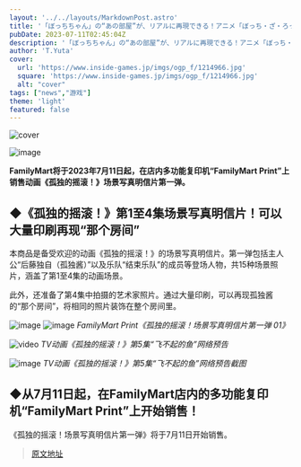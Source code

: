 ```yaml
---
layout: '../../layouts/MarkdownPost.astro'
title: '「ぼっちちゃん」の“あの部屋”が、リアルに再現できる！アニメ「ぼっち・ざ・ろっく！」の場面写ブロマイド第1弾がファミマにて取扱い開始'
pubDate: 2023-07-11T02:45:04Z
description: '「ぼっちちゃん」の“あの部屋”が、リアルに再現できる！アニメ「ぼっち・ざ・ろっく！」の場面写ブロマイド第1弾がファミマにて取扱い開始'
author: 'T.Yuta'
cover:
  url: 'https://www.inside-games.jp/imgs/ogp_f/1214966.jpg'
  square: 'https://www.inside-games.jp/imgs/ogp_f/1214966.jpg'
  alt: "cover"
tags: ["news","游戏"]
theme: 'light'
featured: false
---
```


![cover](https://www.inside-games.jp/imgs/ogp_f/1214966.jpg)

![image](https://www.inside-games.jp/imgs/zoom/1214974.jpg)

**FamilyMart将于2023年7月11日起，在店内多功能复印机“FamilyMart Print”上销售动画《孤独的摇滚！》场景写真明信片第一弹。**

## ◆《孤独的摇滚！》第1至4集场景写真明信片！可以大量印刷再现“那个房间”

本商品是备受欢迎的动画《孤独的摇滚！》的场景写真明信片。第一弹包括主人公“后藤独自（孤独酱）”以及乐队“结束乐队”的成员等登场人物，共15种场景照片，涵盖了第1至4集的动画场景。

此外，还准备了第4集中拍摄的艺术家照片。通过大量印刷，可以再现孤独酱的“那个房间”，将相同的照片装饰在整个房间里。

![image](https://www.inside-games.jp/imgs/zoom/1214966.jpg)
![image](https://www.inside-games.jp/imgs/zoom/1214976.png)
*FamilyMart Print《孤独的摇滚！场景写真明信片第一弹 01》*

![video](https://www.youtube.com/embed/VQJ3eBMKFE0?rel=0)
*TV动画《孤独的摇滚！》第5集“飞不起的鱼”网络预告*

![image](https://www.inside-games.jp/imgs/zoom/1214975.png)
*TV动画《孤独的摇滚！》第5集“飞不起的鱼”网络预告截图*

## ◆从7月11日起，在FamilyMart店内的多功能复印机“FamilyMart Print”上开始销售！

《孤独的摇滚！场景写真明信片第一弹》将于7月11日开始销售。

>[原文地址](https://www.inside-games.jp/article/2023/07/11/147128.html)  